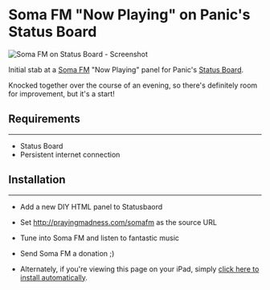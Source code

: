 Soma FM "Now Playing" on Panic's Status Board
============================

![Soma FM on Status Board - Screenshot](http://somafm.prayingmadness.com/images/screenshot.png)

Initial stab at a <a href="http://somafm.com">Soma FM</a> "Now Playing" panel for Panic's <a href="http://panic.com/statusboard">Status Board</a>.

Knocked together over the course of an evening, so there's definitely room for improvement, but it's a start!

## Requirements
-----
- Status Board
- Persistent internet connection

## Installation
-----
- Add a new DIY HTML panel to Statusbaord
- Set http://prayingmadness.com/somafm as the source URL
- Tune into Soma FM and listen to fantastic music
- Send Soma FM a donation ;)

- Alternately, if you're viewing this page on your iPad, simply <a href="panicboard://?url=http://somafm.prayingmadness.com&panel=diy">click here to install automatically</a>.